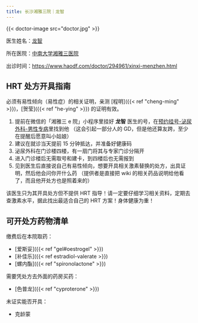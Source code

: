 ```yaml
---
title: 长沙湘雅三院｜龙智
---
```


{{< doctor-image src="doctor.jpg" >}}

医生姓名：[龙智](https://www.xy3yy.com/zjfc/mnwk2019/15765.html)

所在医院：[中南大学湘雅三医院](https://www.xy3yy.com)

出诊时间：<https://www.haodf.com/doctor/294961/xinxi-menzhen.html>

## HRT 处方开具指南

必须有易性倾向（易性症）的相关证明，亲测 [程明]({{< ref "cheng-ming" >}})，[贺莹]({{< ref "he-ying" >}}) 的证明有效。

1. 提前在微信的「湘雅三 e 院」小程序里挂好 **龙智** 医生的号，在<u>预约挂号-泌尿外科-男性专病</u>里找到他
   （这会引起一部分人的 GD，但是他还算友跨，至少在提醒后愿意叫小姑娘）
1. 建议在就诊当天提前 15 分钟抵达，并准备好健康码
1. 泌尿外科在门诊楼四楼，有一扇门将其与专家门诊分隔开
1. 进入门诊楼后无需取号和建卡，到四楼后也无需报到
1. 见到医生后直接说自己有易性倾向，想要开具相关激素替换的处方，出具证明，然后他会问你开什么药
   （提供者是直接把 wiki 的相关药品说明给他看了，而且他开处方也是照着来的）

该医生只为其开具处方但不提供 HRT 指导！请一定要仔细学习相关资料，定期去查激素水平，据此找出最适合自己的 HRT 方案！身体健康为重！

## 可开处方药物清单

缴费后在本院取药：
- [爱斯妥]({{< ref "gel#oestrogel" >}})
- [补佳乐]({{< ref estradiol-valerate >}})
- [螺内酯]({{< ref "spironolactone" >}})

需要凭处方去外面的药房买药：
- [色普龙]({{< ref "cyproterone" >}})

未证实能否开具：
- 克龄蒙
